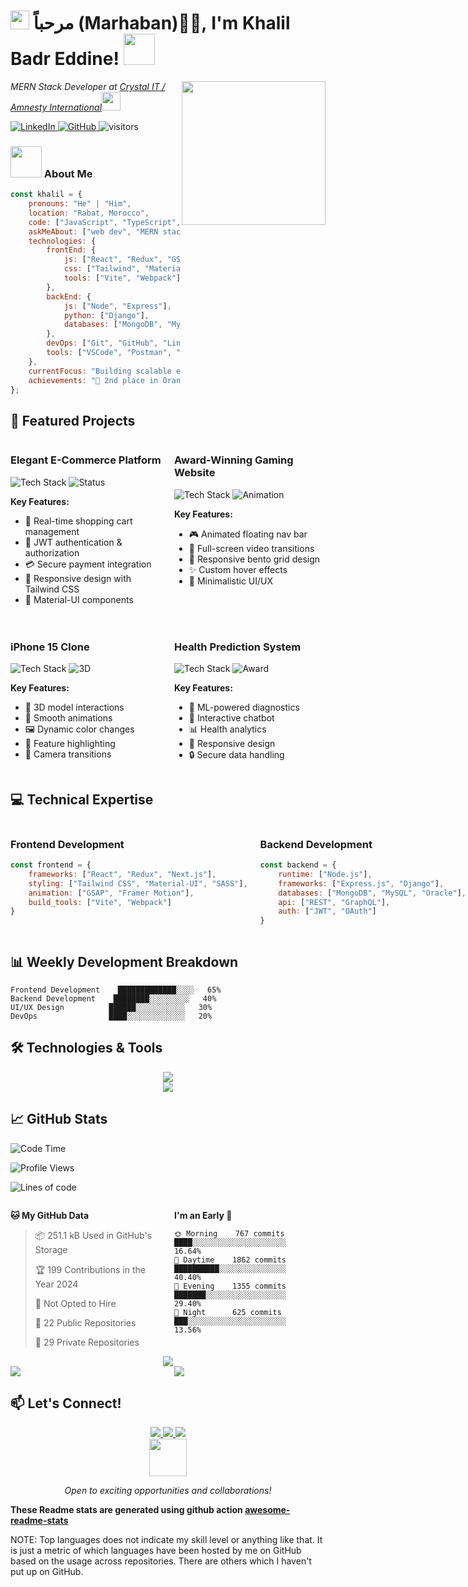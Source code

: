 # <img src="https://emojis.slackmojis.com/emojis/images/1531849430/4246/blob-sunglasses.gif?1531849430" width="30"/> مرحباً (Marhaban)🙏🏻, I'm Khalil Badr Eddine! <img src="https://media.giphy.com/media/12oufCB0MyZ1Go/giphy.gif" width="50">

<img align='right' src="https://media.giphy.com/media/M9gbBd9nbDrOTu1Mqx/giphy.gif" width="230">
<p><em>MERN Stack Developer at <a href="#">Crystal IT / Amnesty International</a><img src="https://media.giphy.com/media/WUlplcMpOCEmTGBtBW/giphy.gif" width="30"> 
</em></p>

<div align="left">
  <a href="https://linkedin.com/khalilbadredd">
    <img src="https://img.shields.io/badge/-khalilbadredd-blue?style=flat-square&logo=Linkedin&logoColor=white" alt="LinkedIn"/>
  </a>
  <a href="https://github.com/khalilbadredd">
    <img src="https://img.shields.io/github/followers/khalilbadredd?label=Follow&style=social" alt="GitHub"/>
  </a>
  <img src="https://visitor-badge.glitch.me/badge?page_id=khalilbadredd.khalilbadredd" alt="visitors"/>
</div>

### <img src="https://media.giphy.com/media/VgCDAzcKvsR6OM0uWg/giphy.gif" width="50"> About Me

```javascript
const khalil = {
    pronouns: "He" | "Him",
    location: "Rabat, Morocco",
    code: ["JavaScript", "TypeScript", "Python", "Java"],
    askMeAbout: ["web dev", "MERN stack", "UI/UX", "e-commerce", "responsive design"],
    technologies: {
        frontEnd: {
            js: ["React", "Redux", "GSAP"],
            css: ["Tailwind", "Material-UI", "Bootstrap", "SASS"],
            tools: ["Vite", "Webpack"]
        },
        backEnd: {
            js: ["Node", "Express"],
            python: ["Django"],
            databases: ["MongoDB", "MySQL", "Oracle"]
        },
        devOps: ["Git", "GitHub", "Linux"],
        tools: ["VSCode", "Postman", "Figma", "Adobe XD"]
    },
    currentFocus: "Building scalable e-commerce solutions and interactive web experiences",
    achievements: "🥈 2nd place in Orange Mega Hackathon for Health Prediction System"
};
```

## 🚀 Featured Projects

<div style="display: grid; grid-template-columns: repeat(2, 1fr); gap: 20px;">
<div>

### Elegant E-Commerce Platform
![Tech Stack](https://img.shields.io/badge/MERN-Stack-blue)
![Status](https://img.shields.io/badge/Status-Live-success)

**Key Features:**
- 🛒 Real-time shopping cart management
- 🔐 JWT authentication & authorization
- 💳 Secure payment integration
- 📱 Responsive design with Tailwind CSS
- 🎨 Material-UI components
</div>

<div>

### Award-Winning Gaming Website
![Tech Stack](https://img.shields.io/badge/React-Frontend-blue)
![Animation](https://img.shields.io/badge/GSAP-Animations-green)

**Key Features:**
- 🎮 Animated floating nav bar
- 🎥 Full-screen video transitions
- 📱 Responsive bento grid design
- ✨ Custom hover effects
- 🎨 Minimalistic UI/UX
</div>

<div>

### iPhone 15 Clone
![Tech Stack](https://img.shields.io/badge/React-ThreeFiber-purple)
![3D](https://img.shields.io/badge/3D-Modeling-orange)

**Key Features:**
- 📱 3D model interactions
- 🎨 Smooth animations
- 🖼️ Dynamic color changes
- 📍 Feature highlighting
- 🎥 Camera transitions
</div>

<div>

### Health Prediction System
![Tech Stack](https://img.shields.io/badge/ML-Integration-red)
![Award](https://img.shields.io/badge/Hackathon-2nd_Place-silver)

**Key Features:**
- 🤖 ML-powered diagnostics
- 💬 Interactive chatbot
- 📊 Health analytics
- 📱 Responsive design
- 🔒 Secure data handling
</div>
</div>

## 💻 Technical Expertise

<div style="display: grid; grid-template-columns: repeat(2, 1fr); gap: 20px;">
<div>

### Frontend Development
```javascript
const frontend = {
    frameworks: ["React", "Redux", "Next.js"],
    styling: ["Tailwind CSS", "Material-UI", "SASS"],
    animation: ["GSAP", "Framer Motion"],
    build_tools: ["Vite", "Webpack"]
}
```
</div>

<div>

### Backend Development
```javascript
const backend = {
    runtime: ["Node.js"],
    frameworks: ["Express.js", "Django"],
    databases: ["MongoDB", "MySQL", "Oracle"],
    api: ["REST", "GraphQL"],
    auth: ["JWT", "OAuth"]
}
```
</div>
</div>

## 📊 Weekly Development Breakdown

```text
Frontend Development    █████████████░░░░   65%
Backend Development    ████████░░░░░░░░░   40%
UI/UX Design          ██████░░░░░░░░░░░   30%
DevOps                ████░░░░░░░░░░░░░   20%
```

## 🛠️ Technologies & Tools

<div align="center">
  <img src="https://skillicons.dev/icons?i=react,nodejs,express,mongodb,tailwind,git" /><br>
  <img src="https://skillicons.dev/icons?i=typescript,python,django,mysql,figma,vscode" />
</div>

## 📈 GitHub Stats

<!--START_SECTION:waka-->
![Code Time](http://img.shields.io/badge/Code%20Time-3%2C459%20hrs%2020%20mins-blue)

![Profile Views](http://img.shields.io/badge/Profile%20Views-699-blue)

![Lines of code](https://img.shields.io/badge/From%20Hello%20World%20I%27ve%20Written-6.7%20million%20lines%20of%20code-blue)

<div style="display: grid; grid-template-columns: repeat(2, 1fr); gap: 20px;">
<div>

**🐱 My GitHub Data** 

> 📦 251.1 kB Used in GitHub's Storage 
> 
> 🏆 199 Contributions in the Year 2024
> 
> 🚫 Not Opted to Hire
> 
> 📜 22 Public Repositories 
> 
> 🔑 29 Private Repositories 
</div>

<div>

**I'm an Early 🐤** 

```text
🌞 Morning    767 commits    ████░░░░░░░░░░░░░░░░░░░░░   16.64% 
🌆 Daytime    1862 commits   ██████████░░░░░░░░░░░░░░░   40.40% 
🌃 Evening    1355 commits   ███████░░░░░░░░░░░░░░░░░░   29.40% 
🌙 Night      625 commits    ███░░░░░░░░░░░░░░░░░░░░░░   13.56% 
```
</div>
</div>

<div align="center">
  <img src="https://github-profile-trophy.vercel.app/?username=khalilbadredd&theme=darkhub&no-frame=true&row=1&column=6" />
</div>

<div style="display: grid; grid-template-columns: repeat(2, 1fr); gap: 20px;">
  <img src="https://github-readme-stats.vercel.app/api?username=khalilbadredd&show_icons=true&theme=dark" />
  <img src="https://github-readme-streak-stats.herokuapp.com/?user=khalilbadredd&theme=dark" />
</div>

## 📫 Let's Connect!

<div align="center">
  <a href="https://linkedin.com/khalilbadredd">
    <img src="https://img.shields.io/badge/-LinkedIn-%230077B5?style=for-the-badge&logo=linkedin&logoColor=white"/>
  </a>
  <a href="https://github.com/khalilbadredd">
    <img src="https://img.shields.io/badge/-GitHub-%23181717?style=for-the-badge&logo=github"/>
  </a>
  <a href="mailto:khalilbadre5@gmail.com">
    <img src="https://img.shields.io/badge/-Gmail-%23D14836?style=for-the-badge&logo=gmail&logoColor=white"/>
  </a>
</div>

<div align="center">
  <img src="https://media.giphy.com/media/LnQjpWaON8nhr21vNW/giphy.gif" width="60">
  <p><em>Open to exciting opportunities and collaborations!</em></p>
</div>

**These Readme stats are generated using github action [awesome-readme-stats](https://github.com/anmol098/waka-readme-stats)**

NOTE: Top languages does not indicate my skill level or anything like that. It is just a metric of which languages have been hosted by me on GitHub based on the usage across repositories. There are others which I haven't put up on GitHub.
